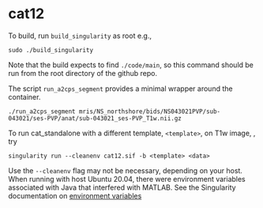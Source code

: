 # cat12

To build, run `build_singularity` as root e.g., 

```
sudo ./build_singularity
```
Note that the build expects to find `./code/main`, so this command should be run from the root directory of the github repo. 

The script `run_a2cps_segment` provides a minimal wrapper around the container. 

```
./run_a2cps_segment mris/NS_northshore/bids/NS043021PVP/sub-043021/ses-PVP/anat/sub-043021_ses-PVP_T1w.nii.gz
```

To run cat_standalone with a different template, `<template>`, on T1w image, <data>, try

```
singularity run --cleanenv cat12.sif -b <template> <data>
```

Use the `--cleanenv` flag may not be necessary, depending on your host. When running with host Ubuntu 20.04, there were environment variables associated with Java that interfered with MATLAB. See the Singularity documentation on [environment variables](https://sylabs.io/guides/3.8/user-guide/environment_and_metadata.html?highlight=cleanenv#environment-overview)


